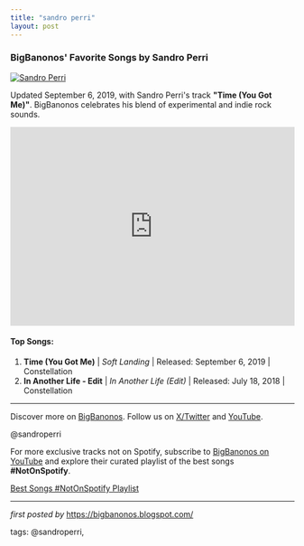 ```yaml
---
title: "sandro perri"
layout: post
---
```

<h3>BigBanonos' Favorite Songs by Sandro Perri</h3>
<div > <a href="https://toutpartout.be/wp-content/uploads/2020/01/sandro300dpi1-scaled.jpg" target="_blank"> <img src="https://toutpartout.be/wp-content/uploads/2020/01/sandro300dpi1-scaled.jpg" alt="Sandro Perri"> </a>
</div>
<p>Updated September 6, 2019, with Sandro Perri's track <strong>"Time (You Got Me)"</strong>. BigBanonos celebrates his blend of experimental and indie rock sounds.</p>
<iframe src="https://open.spotify.com/embed/playlist/50rJPT9thdZ9p1RYzjShgE?utm_source=generator" width="100%" height="352" frameBorder="0" allowfullscreen="" allow="autoplay; clipboard-write; encrypted-media; fullscreen; picture-in-picture" loading="lazy"></iframe>
<h4>Top Songs:</h4>
<ol> <li><strong>Time (You Got Me)</strong> | <em>Soft Landing</em> | Released: September 6, 2019 | Constellation</li> <li><strong>In Another Life - Edit</strong> | <em>In Another Life (Edit)</em> | Released: July 18, 2018 | Constellation</li>
</ol>
<hr />
<p>Discover more on <a href="https://bigbanonos.blogspot.com/" target="_blank">BigBanonos</a>. Follow us on <a href="https://x.com/bigbanonos" target="_blank">X/Twitter</a> and <a href="https://www.youtube.com/@BigBanonos" target="_blank">YouTube</a>.</p>
<p>@sandroperri</p>


<!--Subscribe and Playlist Links-->
<div>
    <p>For more exclusive tracks not on Spotify, subscribe to <a href="https://www.youtube.com/@BigBanonos" target="_blank">BigBanonos on YouTube</a> and explore their curated playlist of the best songs <strong>#NotOnSpotify</strong>.</p>
    <p><a href="https://www.youtube.com/playlist?list=PLtuNtuTatqI0kFahUCbtbfenC_ET5O_tr" target="_blank">Best Songs #NotOnSpotify Playlist<br /></a></p></div>

<hr />

<p><em>first posted by</em> <a href="https://bigbanonos.blogspot.com/" rel="noopener" target="_new">https://bigbanonos.blogspot.com/</a></p>

<p>tags: @sandroperri,</p>
